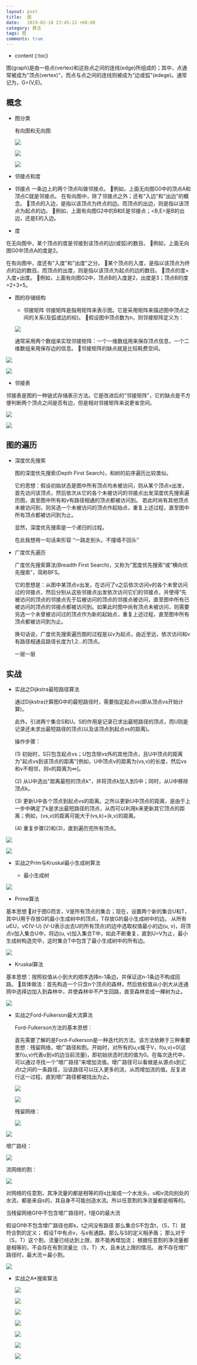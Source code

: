 ```yaml
---
layout: post
title:  图
date:   2019-02-18 23:45:12 +08:00
category: 算法
tags: 图
comments: true
---
```


* content
{:toc}

图(graph)是由一些点(vertex)和这些点之间的连线(edge)所组成的；其中，点通常被成为"顶点(vertex)"，而点与点之间的连线则被成为"边或弧"(edege)。通常记为，G=(V,E)。








## 概念

- 图分类

  有向图和无向图

  ![](https://raw.githubusercontent.com/qiuyadongsite/qiuyadongsite.github.io/master/_posts/images/PG01.png)

  ![](https://raw.githubusercontent.com/qiuyadongsite/qiuyadongsite.github.io/master/_posts/images/PG21.png)  

  ![](https://raw.githubusercontent.com/qiuyadongsite/qiuyadongsite.github.io/master/_posts/images/PG31.png)

- 邻接点和度
 - 邻接点
一条边上的两个顶点叫做邻接点。 例如，上面无向图G0中的顶点A和顶点C就是邻接点。
在有向图中，除了邻接点之外；还有"入边"和"出边"的概念。 顶点的入边，是指以该顶点为终点的边。而顶点的出边，则是指以该顶点为起点的边。 例如，上面有向图G2中的B和E是邻接点；<B,E>是B的出边，还是E的入边。
  - 度

  在无向图中，某个顶点的度是邻接到该顶点的边(或弧)的数目。 例如，上面无向图G0中顶点A的度是2。

  在有向图中，度还有"入度"和"出度"之分。 某个顶点的入度，是指以该顶点为终点的边的数目。而顶点的出度，则是指以该顶点为起点的边的数目。 顶点的度=入度+出度。 例如，上面有向图G2中，顶点B的入度是2，出度是3；顶点B的度=2+3=5。

- 图的存储结构

  - 邻接矩阵
  邻接矩阵是指用矩阵来表示图。它是采用矩阵来描述图中顶点之间的关系(及弧或边的权)。 假设图中顶点数为n，则邻接矩阵定义为：

  ![](https://raw.githubusercontent.com/qiuyadongsite/qiuyadongsite.github.io/master/_posts/images/p11.png)

  通常采用两个数组来实现邻接矩阵：一个一维数组用来保存顶点信息，一个二维数组来用保存边的信息。 邻接矩阵的缺点就是比较耗费空间。

![](https://raw.githubusercontent.com/qiuyadongsite/qiuyadongsite.github.io/master/_posts/images/p12.png)

![](https://raw.githubusercontent.com/qiuyadongsite/qiuyadongsite.github.io/master/_posts/images/p13.png)

  - 邻接表

  邻接表是图的一种链式存储表示方法。它是改进后的"邻接矩阵"，它的缺点是不方便判断两个顶点之间是否有边，但是相对邻接矩阵来说更省空间。

![](https://raw.githubusercontent.com/qiuyadongsite/qiuyadongsite.github.io/master/_posts/images/p141.png)  

![](https://raw.githubusercontent.com/qiuyadongsite/qiuyadongsite.github.io/master/_posts/images/p151.png)  

## 图的遍历

- 深度优先搜索

  图的深度优先搜索(Depth First Search)，和树的前序遍历比较类似。

  它的思想：假设初始状态是图中所有顶点均未被访问，则从某个顶点v出发，首先访问该顶点，然后依次从它的各个未被访问的邻接点出发深度优先搜索遍历图，直至图中所有和v有路径相通的顶点都被访问到。 若此时尚有其他顶点未被访问到，则另选一个未被访问的顶点作起始点，重复上述过程，直至图中所有顶点都被访问到为止。

  显然，深度优先搜索是一个递归的过程。

  在此我想用一句话来形容 “一路走到头，不撞墙不回头”

- 广度优先遍历

  广度优先搜索算法(Breadth First Search)，又称为”宽度优先搜索”或”横向优先搜索”，简称BFS。

  它的思想是：从图中某顶点v出发，在访问了v之后依次访问v的各个未曾访问过的邻接点，然后分别从这些邻接点出发依次访问它们的邻接点，并使得“先被访问的顶点的邻接点先于后被访问的顶点的邻接点被访问，直至图中所有已被访问的顶点的邻接点都被访问到。如果此时图中尚有顶点未被访问，则需要另选一个未曾被访问过的顶点作为新的起始点，重复上述过程，直至图中所有顶点都被访问到为止。

  换句话说，广度优先搜索遍历图的过程是以v为起点，由近至远，依次访问和v有路径相通且路径长度为1,2…的顶点。

  一层一层

## 实战

- 实战之Dijkstra最短路径算法

  通过Dijkstra计算图G中的最短路径时，需要指定起点vs(即从顶点vs开始计算)。

  此外，引进两个集合S和U。S的作用是记录已求出最短路径的顶点，而U则是记录还未求出最短路径的顶点(以及该顶点到起点vs的距离)。

  操作步骤：

  (1) 初始时，S只包含起点vs；U包含除vs外的其他顶点，且U中顶点的距离为"起点vs到该顶点的距离"[例如，U中顶点v的距离为(vs,v)的长度，然后vs和v不相邻，则v的距离为∞]。

  (2) 从U中选出"距离最短的顶点k"，并将顶点k加入到S中；同时，从U中移除顶点k。

  (3) 更新U中各个顶点到起点vs的距离。之所以更新U中顶点的距离，是由于上一步中确定了k是求出最短路径的顶点，从而可以利用k来更新其它顶点的距离；例如，(vs,v)的距离可能大于(vs,k)+(k,v)的距离。

  (4) 重复步骤(2)和(3)，直到遍历完所有顶点。

![](https://raw.githubusercontent.com/qiuyadongsite/qiuyadongsite.github.io/master/_posts/images/dij2.png)

![](https://raw.githubusercontent.com/qiuyadongsite/qiuyadongsite.github.io/master/_posts/images/jtestgif.gif)


- 实战之Prim与Kruskal最小生成树算法

  - 最小生成树

![](https://raw.githubusercontent.com/qiuyadongsite/qiuyadongsite.github.io/master/_posts/images/mintree1.png)

  - Prime算法

  基本思想 对于图G而言，V是所有顶点的集合；现在，设置两个新的集合U和T，其中U用于存放G的最小生成树中的顶点，T存放G的最小生成树中的边。 从所有uЄU，vЄ(V-U) (V-U表示出去U的所有顶点)的边中选取权值最小的边(u, v)，将顶点v加入集合U中，将边(u, v)加入集合T中，如此不断重复，直到U=V为止，最小生成树构造完毕，这时集合T中包含了最小生成树中的所有边。

  ![](https://raw.githubusercontent.com/qiuyadongsite/qiuyadongsite.github.io/master/_posts/images/prime11.gif)

  - Kruskal算法

  基本思想：按照权值从小到大的顺序选择n-1条边，并保证这n-1条边不构成回路。 具体做法：首先构造一个只含n个顶点的森林，然后依权值从小到大从连通网中选择边加入到森林中，并使森林中不产生回路，直至森林变成一棵树为止。


  ![](https://raw.githubusercontent.com/qiuyadongsite/qiuyadongsite.github.io/master/_posts/images/kruskal11.gif)

- 实战之Ford-Fulkerson最大流算法

  Ford-Fulkerson方法的基本思想：

  首先需要了解的是Ford-Fulkerson是一种迭代的方法。该方法依赖于三种重要思想：残留网络，增广路径和割。开始时，对所有的u,v属于V，f(u,v)=0(这里f(u,v)代表u到v的边当前流量)，即初始状态时流的值为0。在每次迭代中，可以通过寻找一个“增广路径”来增加流值。增广路径可以看做是从源点s到汇点t之间的一条路径，沿该路径可以压入更多的流，从而增加流的值。反复进行这一过程，直到增广路径都被找出为止。

  ![](https://raw.githubusercontent.com/qiuyadongsite/qiuyadongsite.github.io/master/_posts/images/ford1.png)

  ![](https://raw.githubusercontent.com/qiuyadongsite/qiuyadongsite.github.io/master/_posts/images/ford2.png)

  残留网络：

  ![](https://raw.githubusercontent.com/qiuyadongsite/qiuyadongsite.github.io/master/_posts/images/ford3.png)

![](https://raw.githubusercontent.com/qiuyadongsite/qiuyadongsite.github.io/master/_posts/images/ford4.png)

增广路经：

![](https://raw.githubusercontent.com/qiuyadongsite/qiuyadongsite.github.io/master/_posts/images/ford5.png)

流网络的割：

![](https://raw.githubusercontent.com/qiuyadongsite/qiuyadongsite.github.io/master/_posts/images/ford6.png)

  对网络的任意割，其净流量的都是相等的将s比喻成一个水龙头，u和v流向别处的水流，都是来自s的，其自身不可能创造水流。所以任意割的净流量都是相等的。

  当残留网络Gf中不包含增广路径时，f是G的最大流

  假设Gf中不包含增广路径也即s，t之间没有路径 那么集合S不包含t，（S，T）就符合割的定义； 假设T中有点v，与s有通路，那么与S的定义相矛盾； 那么对于（S，T）这个割，流量已经达到上限，故不能再增加流； 根据任意割的净流量都是相等的，不会存在有割流量比（S，T）大，且未达上限的情况。 故不存在增广路径时，最大流＝最小割。

  ![](https://raw.githubusercontent.com/qiuyadongsite/qiuyadongsite.github.io/master/_posts/images/ford7.png)


- 实战之A*搜索算法

  ![](https://raw.githubusercontent.com/qiuyadongsite/qiuyadongsite.github.io/master/_posts/images/around1.png)

  ![](https://raw.githubusercontent.com/qiuyadongsite/qiuyadongsite.github.io/master/_posts/images/around2.png)

  ![](https://raw.githubusercontent.com/qiuyadongsite/qiuyadongsite.github.io/master/_posts/images/around3.png)

  ![](https://raw.githubusercontent.com/qiuyadongsite/qiuyadongsite.github.io/master/_posts/images/around4.png)

  ![](https://raw.githubusercontent.com/qiuyadongsite/qiuyadongsite.github.io/master/_posts/images/around5.png)

  ![](https://raw.githubusercontent.com/qiuyadongsite/qiuyadongsite.github.io/master/_posts/images/around6.png)

  ![](https://raw.githubusercontent.com/qiuyadongsite/qiuyadongsite.github.io/master/_posts/images/around7.png)

